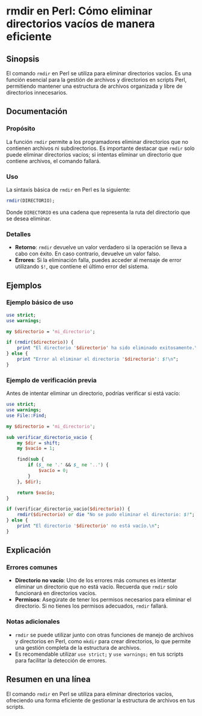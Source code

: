 <!--
Meta Description: # rmdir en Perl: Cómo eliminar directorios vacíos de manera eficiente ## Sinopsis El comando `rmdir` en Perl se utiliza para eliminar directorios vací...
Meta Keywords: directorio, rmdir, eliminar, directorios, perl
-->

# rmdir en Perl: Cómo eliminar directorios vacíos de manera eficiente

## Sinopsis
El comando `rmdir` en Perl se utiliza para eliminar directorios vacíos. Es una función esencial para la gestión de archivos y directorios en scripts Perl, permitiendo mantener una estructura de archivos organizada y libre de directorios innecesarios.

## Documentación
### Propósito
La función `rmdir` permite a los programadores eliminar directorios que no contienen archivos ni subdirectorios. Es importante destacar que `rmdir` solo puede eliminar directorios vacíos; si intentas eliminar un directorio que contiene archivos, el comando fallará.

### Uso
La sintaxis básica de `rmdir` en Perl es la siguiente:

```perl
rmdir(DIRECTORIO);
```

Donde `DIRECTORIO` es una cadena que representa la ruta del directorio que se desea eliminar.

### Detalles
- **Retorno**: `rmdir` devuelve un valor verdadero si la operación se lleva a cabo con éxito. En caso contrario, devuelve un valor falso.
- **Errores**: Si la eliminación falla, puedes acceder al mensaje de error utilizando `$!`, que contiene el último error del sistema.

## Ejemplos
### Ejemplo básico de uso
```perl
use strict;
use warnings;

my $directorio = 'mi_directorio';

if (rmdir($directorio)) {
    print "El directorio '$directorio' ha sido eliminado exitosamente.\n";
} else {
    print "Error al eliminar el directorio '$directorio': $!\n";
}
```

### Ejemplo de verificación previa
Antes de intentar eliminar un directorio, podrías verificar si está vacío:

```perl
use strict;
use warnings;
use File::Find;

my $directorio = 'mi_directorio';

sub verificar_directorio_vacio {
    my $dir = shift;
    my $vacío = 1;

    find(sub {
        if ($_ ne '.' && $_ ne '..') {
            $vacío = 0;
        }
    }, $dir);

    return $vacío;
}

if (verificar_directorio_vacio($directorio)) {
    rmdir($directorio) or die "No se pudo eliminar el directorio: $!";
} else {
    print "El directorio '$directorio' no está vacío.\n";
}
```

## Explicación
### Errores comunes
- **Directorio no vacío**: Uno de los errores más comunes es intentar eliminar un directorio que no está vacío. Recuerda que `rmdir` solo funcionará en directorios vacíos.
- **Permisos**: Asegúrate de tener los permisos necesarios para eliminar el directorio. Si no tienes los permisos adecuados, `rmdir` fallará.

### Notas adicionales
- `rmdir` se puede utilizar junto con otras funciones de manejo de archivos y directorios en Perl, como `mkdir` para crear directorios, lo que permite una gestión completa de la estructura de archivos.
- Es recomendable utilizar `use strict;` y `use warnings;` en tus scripts para facilitar la detección de errores.

## Resumen en una línea
El comando `rmdir` en Perl se utiliza para eliminar directorios vacíos, ofreciendo una forma eficiente de gestionar la estructura de archivos en tus scripts.